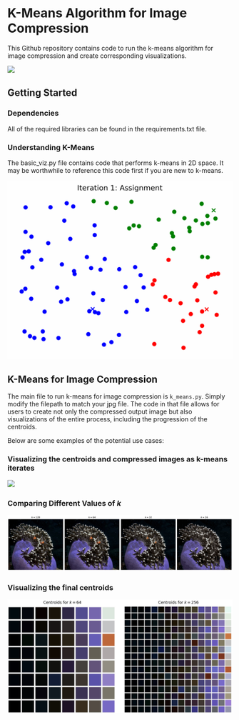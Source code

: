 # K-Means Algorithm for Image Compression

This Github repository contains code to run the k-means algorithm for image compression and create corresponding visualizations.

![](https://github.com/SebastianCharmot/kmeans_image_compression/blob/master/cuttlefish.gif)

## Getting Started

### Dependencies

All of the required libraries can be found in the requirements.txt file. 

### Understanding K-Means

The basic_viz.py file contains code that performs k-means in 2D space. It may be worthwhile to reference this code first if you are new to k-means. 

![](https://github.com/SebastianCharmot/kmeans_image_compression/blob/master/iterations_4.gif)

## K-Means for Image Compression

The main file to run k-means for image compression is `k_means.py`. Simply modify the filepath to match your jpg file. The code in that file allows for users to create not only the compressed output image but also visualizations of the entire process, including the progression of the centroids. 

Below are some examples of the potential use cases:

### Visualizing the centroids and compressed images as k-means iterates

![](https://github.com/SebastianCharmot/kmeans_image_compression/blob/master/sea_turtle.gif)

### Comparing Different Values of $k$ 

![](https://github.com/SebastianCharmot/kmeans_image_compression/blob/master/comparing_k's.png)

### Visualizing the final centroids

![](https://github.com/SebastianCharmot/kmeans_image_compression/blob/master/comparing_centroids.png)




